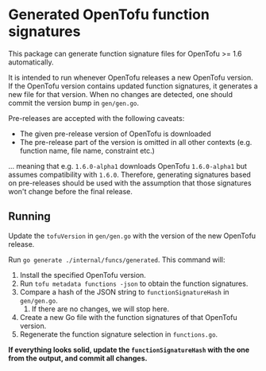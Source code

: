 # Generated OpenTofu function signatures

This package can generate function signature files for OpenTofu >= 1.6 automatically.

It is intended to run whenever OpenTofu releases a new OpenTofu version. If the OpenTofu version contains updated function signatures, it generates a new file for that version. When no changes are detected, one should commit the version bump in `gen/gen.go`.

Pre-releases are accepted with the following caveats:

 - The given pre-release version of OpenTofu is downloaded
 - The pre-release part of the version is omitted in all other contexts (e.g. function name, file name, constraint etc.)

... meaning that e.g. `1.6.0-alpha1` downloads OpenTofu `1.6.0-alpha1` but assumes compatibility with `1.6.0`. Therefore, generating signatures based on pre-releases should be used with the assumption that those signatures won't change before the final release.

## Running

Update the `tofuVersion` in `gen/gen.go` with the version of the new OpenTofu release.

Run `go generate ./internal/funcs/generated`. This command will:

1. Install the specified OpenTofu version.
1. Run `tofu metadata functions -json` to obtain the function signatures.
1. Compare a hash of the JSON string to `functionSignatureHash` in `gen/gen.go`.
   1. If there are no changes, we will stop here.
1. Create a new Go file with the function signatures of that OpenTofu version.
1. Regenerate the function signature selection in `functions.go`.

**If everything looks solid, update the `functionSignatureHash` with the one from the output, and commit all changes.**

